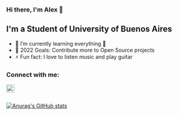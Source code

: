 ### Hi there, I'm Alex 👋

## I'm a Student of University of Buenos Aires

- 🌱 I’m currently learning everything 🤣
- 🥅 2022 Goals: Contribute more to Open Source projects
- ⚡ Fun fact: I love to listen music and play guitar

### Connect with me:

[<img align="left" alt="codeSTACKr | LinkedIn" width="22px" src="https://cdn.jsdelivr.net/npm/simple-icons@v3/icons/linkedin.svg" />][linkedin]

<br />
<br />

[![Anurag's GitHub stats](https://github-readme-stats.vercel.app/api?username=Alex1161)](https://github.com/Alex1161/github-readme-stats)

[linkedin]: https://linkedin.com/in/gabriel-alexander-arbieto-benites-1b534b208
